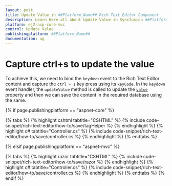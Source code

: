 ```yaml
---
layout: post
title: Update Value in ##Platform_Name## Rich Text Editor Component
description: Learn here all about Update Value in Syncfusion ##Platform_Name## Rich Text Editor component and more.
platform: ej2-asp-core-mvc
control: Update Value
publishingplatform: ##Platform_Name##
documentation: ug
---
```



# Capture ctrl+s to update the value

To achieve this, we need to bind the `keydown` event to the Rich Text Editor content and capture the `ctrl + s` key press using its `keyCode`.
In the `keydown` event handler, the `updateValue` method is called to update the [`value`](https://help.syncfusion.com/cr/aspnetcore-js2/Syncfusion.EJ2.RichTextEditor.RichTextEditor.html#Syncfusion_EJ2_RichTextEditor_RichTextEditor_Value) property and then we can save the content in the required database using the same.

{% if page.publishingplatform == "aspnet-core" %}

{% tabs %}
{% highlight cshtml tabtitle="CSHTML" %}
{% include code-snippet/rich-text-editor/how-to/save/tagHelper %}
{% endhighlight %}
{% highlight c# tabtitle="Controller.cs" %}
{% include code-snippet/rich-text-editor/how-to/save/controller.cs %}
{% endhighlight %}
{% endtabs %}

{% elsif page.publishingplatform == "aspnet-mvc" %}

{% tabs %}
{% highlight razor tabtitle="CSHTML" %}
{% include code-snippet/rich-text-editor/how-to/save/razor %}
{% endhighlight %}
{% highlight c# tabtitle="Controller.cs" %}
{% include code-snippet/rich-text-editor/how-to/save/controller.cs %}
{% endhighlight %}
{% endtabs %}
{% endif %}


